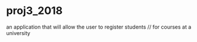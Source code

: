 # proj3_2018
an application that will allow the user to register students  // for courses at a university
